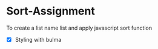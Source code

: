 # Sort-Assignment
To create a list name list and apply javascript sort function
- [x] Styling with bulma 
